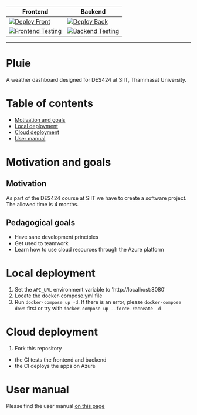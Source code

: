 | Frontend | Backend |
|---------|----------|
|[![Deploy Front](https://github.com/ArthurS1/pluie/actions/workflows/azure-static-web-apps-proud-pebble-0506c4700.yml/badge.svg)](https://github.com/ArthurS1/pluie/actions/workflows/azure-static-web-apps-proud-pebble-0506c4700.yml)|[![Deploy Back](https://github.com/ArthurS1/pluie/actions/workflows/deploy_back.yml/badge.svg)](https://github.com/ArthurS1/pluie/actions/workflows/deploy_back.yml)|
|[![Frontend Testing](https://github.com/ArthurS1/pluie/actions/workflows/front_tests.yml/badge.svg)](https://github.com/ArthurS1/pluie/actions/workflows/front_tests.yml)|[![Backend Testing](https://github.com/ArthurS1/pluie/actions/workflows/back_tests.yml/badge.svg)](https://github.com/ArthurS1/pluie/actions/workflows/back_tests.yml)|

----

# Pluie
A weather dashboard designed for DES424 at SIIT, Thammasat University.

# Table of contents
- [Motivation and goals](#Motivation-and-goals)
- [Local deployment](#Local-deployment)
- [Cloud deployment](#Cloud-deployment)
- [User manual](#User-manual)

# Motivation and goals

## Motivation

As part of the DES424 course at SIIT we have to create a software project.
The allowed time is 4 months.

## Pedagogical goals
- Have sane development principles
- Get used to teamwork
- Learn how to use cloud resources through the Azure platform

# Local deployment
1. Set the `API_URL` environment variable to 'http://localhost:8080'
2. Locate the docker-compose.yml file
3. Run `docker-compose up -d`.
If there is an error, please `docker-compose down` first or try with `docker-compose up --force-recreate -d`

# Cloud deployment
1. Fork this repository
- the CI tests the frontend and backend
- the CI deploys the apps on Azure

# User manual
Please find the user manual [on this page](http://google.fr)

